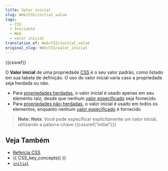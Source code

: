 ```yaml
---
title: Valor inicial
slug: Web/CSS/initial_value
tags:
  - CSS
  - Iniciante
  - Web
  - valor inicial
translation_of: Web/CSS/initial_value
original_slug: Web/CSS/valor_inicial
---
```

{{cssref}}

O **Valor inicial** de uma propriedade [CSS](/pt-BR/docs/Web/CSS) é o seu valor padrão, como listado em sua tabela de definição. O uso do valor inicial varia caso a propriedade seja herdada ou não.

- Para [propriedades herdadas](/pt-BR/docs/Web/CSS/inheritance#Propriedades_herdadas), o valor inicial é usado apenas em seu elemento raíz, desde que nenhum [valor especificado](/pt-BR/docs/Web/CSS/valor_espeficifco) seja fornecido.
- Para [propriedades não-herdadas](/pt-BR/docs/Web/CSS/inheritance#Propriedades_nao_herdadas), o valor inicial é usado em todos os elementos, enquanto nenhum [valor especificado](/pt-BR/docs/Web/CSS/valor_espeficifco) é fornecido

> **Note:** **Nota**: Você pode especificar explicitamente um valor inicial, utilizando a palavra-chave {{cssxref("initial")}}

## Veja Também

- [Refercia CSS](/pt-BR/docs/Web/CSS/CSS_Reference "CSS Reference")
- {{ CSS_key_concepts() }}
- [`initial`](/pt-BR/docs/CSS/initial "en/CSS/initial")

